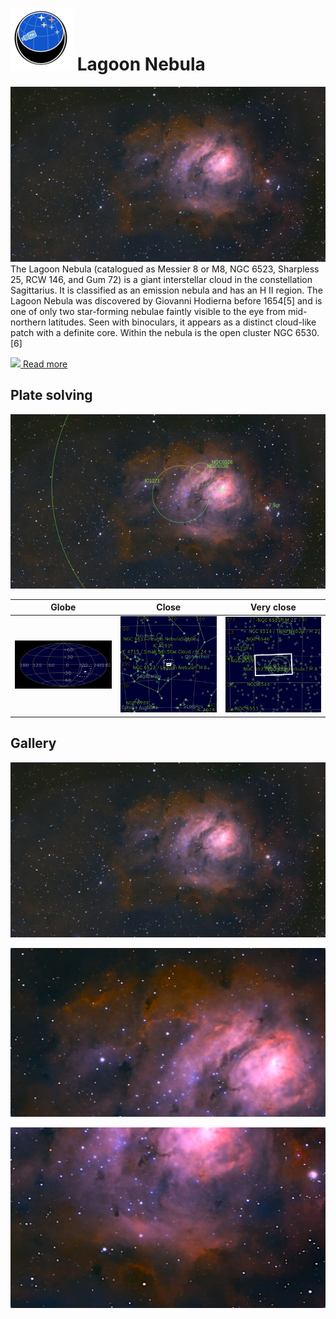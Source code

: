 # ![](../Imaging//Common/pyl-tiny.png) Lagoon Nebula
![IMG](../Imaging//HD/Lagoon_Nebula+01+co.jpg)
The Lagoon Nebula (catalogued as Messier 8 or M8, NGC 6523, Sharpless 25, RCW 146, and Gum 72) is a giant interstellar cloud in the constellation Sagittarius. It is classified as an emission nebula and has an H II region. The Lagoon Nebula was discovered by Giovanni Hodierna before 1654[5] and is one of only two star-forming nebulae faintly visible to the eye from mid-northern latitudes. Seen with binoculars, it appears as a distinct cloud-like patch with a definite core. Within the nebula is the open cluster NGC 6530.[6]

[![](/home/lcv/Dropbox/AstroPhotography//Imaging//Common/Wikipedia.png) Read more](https://en.wikipedia.org/wiki/Lagoon_Nebula)
## Plate solving 


![IMG](../Imaging//HD/Lagoon_Nebula_Annotated.jpg)


| Globe | Close | Very close |
| ----- | ----- | ----- |
|![IMG](../Imaging//HD/Lagoon_Nebula_Globe.jpg) |![IMG](../Imaging//HD/Lagoon_Nebula_Close.jpg) |![IMG](../Imaging//HD/Lagoon_Nebula_Closer.jpg) |

## Gallery
![IMG](../Imaging//HD/Lagoon_Nebula+01+co.jpg) 

![IMG](../Imaging//HD/Lagoon_Nebula+02+co.jpg) 

![IMG](../Imaging//HD/Lagoon_Nebula+03+co.jpg) 

